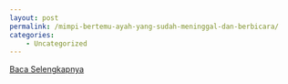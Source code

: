 ```yaml
---
layout: post
permalink: /mimpi-bertemu-ayah-yang-sudah-meninggal-dan-berbicara/
categories:
    - Uncategorized
---
```


[Baca Selengkapnya](/05)